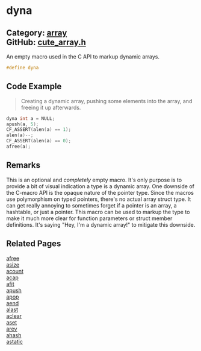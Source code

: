 [](../header.md ':include')

# dyna

Category: [array](/api_reference?id=array)  
GitHub: [cute_array.h](https://github.com/RandyGaul/cute_framework/blob/master/include/cute_array.h)  
---

An empty macro used in the C API to markup dynamic arrays.

```cpp
#define dyna
```

## Code Example

> Creating a dynamic array, pushing some elements into the array, and freeing it up afterwards.

```cpp
dyna int a = NULL;
apush(a, 5);
CF_ASSERT(alen(a) == 1);
alen(a)--;
CF_ASSERT(alen(a) == 0);
afree(a);
```

## Remarks

This is an optional and _completely_ empty macro. It's only purpose is to provide a bit of visual indication a type is a
dynamic array. One downside of the C-macro API is the opaque nature of the pointer type. Since the macros use polymorphism
on typed pointers, there's no actual array struct type. It can get really annoying to sometimes forget if a pointer is an
array, a hashtable, or just a pointer. This macro can be used to markup the type to make it much more clear for function
parameters or struct member definitions. It's saying "Hey, I'm a dynamic array!" to mitigate this downside.

## Related Pages

[afree](/array/afree.md)  
[asize](/array/asize.md)  
[acount](/array/acount.md)  
[acap](/array/acap.md)  
[afit](/array/afit.md)  
[apush](/array/apush.md)  
[apop](/array/apop.md)  
[aend](/array/aend.md)  
[alast](/array/alast.md)  
[aclear](/array/aclear.md)  
[aset](/array/aset.md)  
[arev](/array/arev.md)  
[ahash](/array/ahash.md)  
[astatic](/array/astatic.md)  
